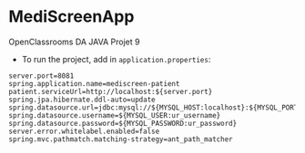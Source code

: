 # MediScreenApp
OpenClassrooms DA JAVA Projet 9
- To run the project, add in `application.properties`:
```properties
server.port=8081
spring.application.name=mediscreen-patient
patient.serviceUrl=http://localhost:${server.port}
spring.jpa.hibernate.ddl-auto=update
spring.datasource.url=jdbc:mysql://${MYSQL_HOST:localhost}:${MYSQL_PORT:3306}/mediscreenapp
spring.datasource.username=${MYSQL_USER:ur_username}
spring.datasource.password=${MYSQL_PASSWORD:ur_password}
server.error.whitelabel.enabled=false
spring.mvc.pathmatch.matching-strategy=ant_path_matcher
```
